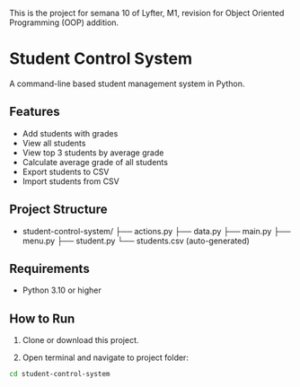 This is the project for semana 10 of Lyfter, M1, revision for Object Oriented Programming (OOP) addition.

# Student Control System

A command-line based student management system in Python.

## Features

- Add students with grades
- View all students
- View top 3 students by average grade
- Calculate average grade of all students
- Export students to CSV
- Import students from CSV

## Project Structure
- student-control-system/
├── actions.py
├── data.py
├── main.py
├── menu.py
├── student.py
└── students.csv (auto-generated)

## Requirements

- Python 3.10 or higher

## How to Run

1. Clone or download this project.

2. Open terminal and navigate to project folder:

```bash
cd student-control-system